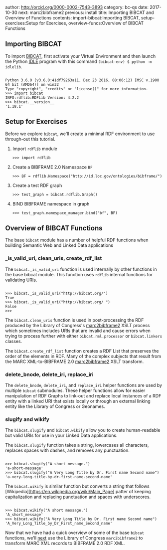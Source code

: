 author: http://orcid.org/0000-0002-7543-3893
category: bc-qs
date: 2017-10-30
next: marc2bibframe2
previous: install
title: Importing BIBCAT and Overview of Functions
contents: import-bibcat:Importing BIBCAT, setup-exercises:Setup for Exercises, overview-funcs:Overview of BIBCAT Functions


<a name="import-bibcat"></a>

## Importing BIBCAT
To import [BIBCAT][BC], first activate your Virtual Environment and then launch 
the Python [IDLE]() program with this command `(bibcat-env) $ python -m idlelib`.

<pre><code>
Python 3.6.0 (v3.6.0:41df79263a11, Dec 23 2016, 08:06:12) [MSC v.1900 64 bit (AMD64)] on win32
Type "copyright", "credits" or "license()" for more information.
>>> import bibcat
INFO:rdflib:RDFLib Version: 4.2.2
>>> bibcat.__version__
'1.18.1'
</code></pre>

<a name="setup-exercises"></a>

## Setup for Exercises
Before we explore `bibcat`, we'll create a minimal RDF environment to use 
through-out this tutorial.

1.  Import `rdflib` module 
    <pre><code>>>> import rdflib</code></pre>

1.  Create a BIBFRAME 2.0 Namespace `BF`

    <pre><code>>>> BF = rdflib.Namespace("http://id.loc.gov/ontologies/bibframe/")</code></pre>


1.  Create a test RDF graph
    <pre><code>>>> test_graph = bibcat.rdflib.Graph()</code></pre>


1.  BIND BIBFRAME namespace in graph
    <pre><code>>>> test_graph.namespace_manager.bind("bf", BF)</code></pre>


<a name="overview-funcs"></a>

## Overview of BIBCAT Functions
The base `bibcat` module has a number of helpful RDF functions when building Semantic
Web and Linked Data applications 

### _is_valid_uri, clean_uris, create_rdf_list
The `bibcat._is_valid_uri` function is used internally by other functions in the base
bibcat module. This function uses `rdflib` internal functions for validating 
URIs. 

<pre><code>
>>> bibcat._is_valid_uri("http://bibcat.org/")
True
>>> bibcat._is_valid_uri("http://bibcat.org/ ")
False
>>>
</code></pre>

The `bibcat.clean_uris` function is used in post-processing the RDF produced by
the Library of Congress's [marc2bibframe2][MRC2BF2] XSLT 
process which sometimes includes URIs that are invalid and cause errors
when trying to process further with either `bibcat.rml.processor` 
or `bibcat.linkers` classes.

The `bibcat.create_rdf_list` function creates a RDF List that preserves the
order of the elements in RDF. Many of the complex subjects that result
from the MARC XML-to-BIBFRAME 2.0 [marc2bibframe2][MRC2BF2] XSLT 
transform. 

### delete_bnode, delete_iri, replace_iri
The `delete_bnode`, `delete_iri`, and `replace_iri` helper functions are used
by multiple `bibcat` submodules. These helper functions allow for easier manipulation
of RDF Graphs to link-out and replace local instances of a RDF entity with a linked
URI that exists locally or through an external linking entity like the Library of Congress
or Geonames. 

### slugify and wikify
The `bibcat.slugify` and `bibcat.wikify` allow you to create human-readable but valid
URIs for use in your Linked Data applications.

The `bibcat.slugify` function takes a string, lowercases all characters, replaces 
spaces with dashes, and removes any punctuation.

<pre><code>
>>> bibcat.slugify("A short message.")
'a-short-message'
>>> bibcat.slugify("A Very Long Title by Dr. First name Second name")
'a-very-long-title-by-dr-first-name-second-name'
</code></pre>
 
The `bibcat.wikify` is similar function but converts a string that follows 
[Wikipedia][https://en.wikipedia.org/wiki/Main_Page] patter of keeping capitalization
and replacing punctuation and spaces with underscores.

<pre><code>
>>> bibcat.wikify("A short message.")
'A_short_message'
>>> bibcat.wikify("A Very Long Title by Dr. First name Second name")
'A_Very_Long_Title_by_Dr_First_name_Second_name'</code></pre>

Now that we have had a quick overview of some of the base `bibcat` functions,
we'll [next](/topic/marc2bibframe2) use the Library of Congress `marc2bibframe2` to 
transform MARC XML records to BIBFRAME 2.0 RDF XML.
 
[BC]: https://github.com/KnowledgeLinks/bibcat
[MRC2BF2]: /topic/marc2bibframe2
